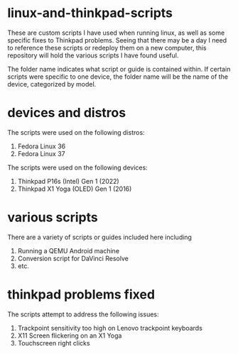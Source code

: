 # linux-and-thinkpad-scripts
These are custom scripts I have used when running linux, as well as some specific fixes to Thinkpad problems. Seeing that there may be a day I need to reference these scripts or redeploy them on a new computer, this repository will hold the various scripts I have found useful.

The folder name indicates what script or guide is contained within. If certain scripts were specific to one device, the folder name will be the name of the device, categorized by model. 


# devices and distros

The scripts were used on the following distros:
1) Fedora Linux 36
2) Fedora Linux 37

The scripts were used on the following devices:
1) Thinkpad P16s (Intel) Gen 1 (2022)
2) Thinkpad X1 Yoga (OLED) Gen 1 (2016)

# various scripts

There are a variety of scripts or guides included here including
1) Running a QEMU Android machine
2) Conversion script for DaVinci Resolve
3) etc.

# thinkpad problems fixed

The scripts attempt to address the following issues:

1) Trackpoint sensitivity too high on Lenovo trackpoint keyboards
2) X11 Screen flickering on an X1 Yoga
3) Touchscreen right clicks
